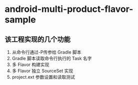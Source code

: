 # android-multi-product-flavor-sample

## 该工程实现的几个功能

1. 从命令行通过-P传参给 Gradle 脚本
2. Gradle 脚本读取命令行执行的 Task 名字
3. 多 Flavor 构建实现
4. 多 Flavor 独立 SourceSet 实现
5. project.ext 参数设置和读取测试
